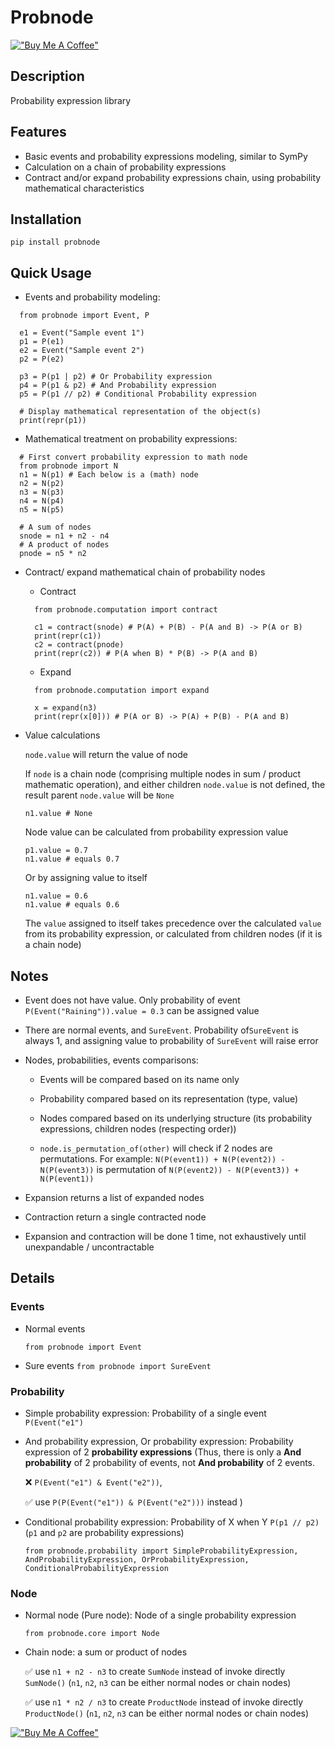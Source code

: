 # Probnode

[!["Buy Me A Coffee"](https://www.buymeacoffee.com/assets/img/custom_images/orange_img.png)](https://www.buymeacoffee.com/dangduc)

## Description

Probability expression library

## Features

- Basic events and probability expressions modeling, similar to SymPy
- Calculation on a chain of probability expressions
- Contract and/or expand probability expressions chain, using probability mathematical characteristics

## Installation

    pip install probnode

## Quick Usage

- Events and probability modeling:

```
  from probnode import Event, P

  e1 = Event("Sample event 1")
  p1 = P(e1)
  e2 = Event("Sample event 2")
  p2 = P(e2)

  p3 = P(p1 | p2) # Or Probability expression
  p4 = P(p1 & p2) # And Probability expression
  p5 = P(p1 // p2) # Conditional Probability expression

  # Display mathematical representation of the object(s)
  print(repr(p1))
```

- Mathematical treatment on probability expressions:

```
  # First convert probability expression to math node
  from probnode import N
  n1 = N(p1) # Each below is a (math) node
  n2 = N(p2)
  n3 = N(p3)
  n4 = N(p4)
  n5 = N(p5)

  # A sum of nodes
  snode = n1 + n2 - n4
  # A product of nodes
  pnode = n5 * n2
```

- Contract/ expand mathematical chain of probability nodes

  - Contract

  ```
    from probnode.computation import contract

    c1 = contract(snode) # P(A) + P(B) - P(A and B) -> P(A or B)
    print(repr(c1))
    c2 = contract(pnode)
    print(repr(c2)) # P(A when B) * P(B) -> P(A and B)
  ```

  - Expand

  ```
    from probnode.computation import expand

    x = expand(n3)
    print(repr(x[0])) # P(A or B) -> P(A) + P(B) - P(A and B)
  ```

- Value calculations

  `node.value` will return the value of node

  If `node` is a chain node (comprising multiple nodes in sum / product mathematic operation), and either children `node.value` is not defined, the result parent `node.value` will be `None`

  `n1.value # None`

  Node value can be calculated from probability expression value

  ```
  p1.value = 0.7
  n1.value # equals 0.7
  ```

  Or by assigning value to itself

  ```
  n1.value = 0.6
  n1.value # equals 0.6
  ```

  The `value` assigned to itself takes precedence over the calculated `value` from its probability expression, or calculated from children nodes (if it is a chain node)

## Notes

- Event does not have value. Only probability of event `P(Event("Raining")).value = 0.3` can be assigned value

- There are normal events, and `SureEvent`. Probability of`SureEvent` is always 1, and assigning value to probability of `SureEvent` will raise error

- Nodes, probabilities, events comparisons:

  - Events will be compared based on its name only

  - Probability compared based on its representation (type, value)

  - Nodes compared based on its underlying structure (its probability expressions, children nodes (respecting order))

  - `node.is_permutation_of(other)` will check if 2 nodes are permutations. For example: `N(P(event1)) + N(P(event2)) - N(P(event3))` is permutation of `N(P(event2)) - N(P(event3)) + N(P(event1))`

- Expansion returns a list of expanded nodes
- Contraction return a single contracted node
- Expansion and contraction will be done 1 time, not exhaustively until unexpandable / uncontractable

## Details

### Events

- Normal events

  `from probnode import Event`

- Sure events
  `from probnode import SureEvent`

### Probability

- Simple probability expression: Probability of a single event `P(Event("e1")`

- And probability expression, Or probability expression: Probability expression of 2 **probability expressions** (Thus, there is only a **And probability** of 2 probability of events, not **And probability** of 2 events.

  &#x274C; `P(Event("e1") & Event("e2"))`,

  &#x2705; use `P(P(Event("e1")) & P(Event("e2")))` instead )

- Conditional probability expression: Probability of X when Y `P(p1 // p2) ` (`p1` and `p2` are probability expressions)

      from probnode.probability import SimpleProbabilityExpression, AndProbabilityExpression, OrProbabilityExpression, ConditionalProbabilityExpression

### Node

- Normal node (Pure node): Node of a single probability expression

      from probnode.core import Node

- Chain node: a sum or product of nodes

  &#x2705; use `n1 + n2 - n3` to create `SumNode` instead of invoke directly `SumNode()` (`n1`, `n2`, `n3` can be either normal nodes or chain nodes)

  &#x2705; use `n1 * n2 / n3` to create `ProductNode` instead of invoke directly `ProductNode()` (`n1`, `n2`, `n3` can be either normal nodes or chain nodes)

[!["Buy Me A Coffee"](https://www.buymeacoffee.com/assets/img/custom_images/orange_img.png)](https://www.buymeacoffee.com/dangduc)
